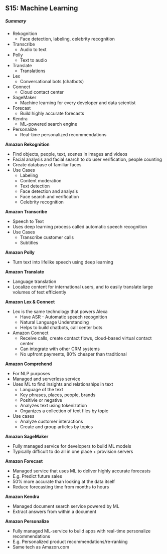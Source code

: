 ## S15: Machine Learning

##### Summary

- Rekognition
  - Face detection, labeling, celebrity recognition
- Transcribe
  - Audio to text
- Polly
  - Text to audio
- Translate
  - Translations
- Lex
  - Conversational bots (chatbots)
- Connect
  - Cloud contact center
- SageMaker
  - Machine learning for every developer and data scientist
- Forecast
  - Build highly accurate forecasts
- Kendra
  - ML-powered search engine
- Personalize
  - Real-time personalized recommendations



**Amazon Rekognition**

- Find objects, people, text, scenes in images and videos
- Facial analysis and facial search to do user verification, people counting
- Create database of familiar faces
- Use Cases
  - Labeling
  - Content moderation
  - Text detection
  - Face detection and analysis
  - Face search and verification
  - Celebrity recognition



**Amazon Transcribe**

- Speech to Text
- Uses deep learning process called automatic speech recognition
- Use Cases
  - Transcribe customer calls
  - Subtitles



**Amazon Polly**

- Turn text into lifelike speech using deep learning



**Amazon Translate**

- Language translation
- Localize content for international users, and to easily translate large volumes of text efficiently 



**Amazon Lex & Connect**

- Lex is the same technology that powers Alexa
  - Have ASR - Automatic speech recognition
  - Natural Language Understanding
  - Helps to build chatbots, call center bots
- Amazon Connect
  - Receive calls, create contact flows, cloud-based virtual contact center
  - Can integrate with other CRM systems
  - No upfront payments, 80% cheaper than traditional



**Amazon Comprehend**

- For NLP purposes
- Managed and serverless service
- Uses ML to find insights and relationships in text
  - Language of the text
  - Key phrases, places, people, brands
  - Positivie or negative 
  - Analyzes text using tokenization
  - Organizes a collection of text files by topic
- Use cases
  - Analyze customer interactions
  - Create and group articles by topics



**Amazon SageMaker**

- Fully managed service for developers to build ML models
- Typically difficult to do all in one place + provision servers



**Amazon Forecast**

- Managed service that uses ML to deliver highly accurate forecasts
- E.g. Predict future sales 
- 50% more accurate than looking at the data itself
- Reduce forecasting time from months to hours



**Amazon Kendra**

- Managed document search service powered by ML
- Extract answers from within a document



**Amazon Personalize**

- Fully managed ML-service to build apps with real-time personalize recommendations
- E.g. Personalized product recommendations/re-ranking
- Same tech as Amazon.com

